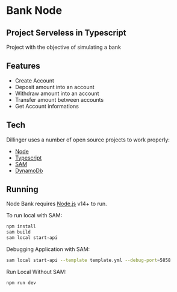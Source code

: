 # Bank Node
##  Project Serveless in Typescript
Project with the objective of simulating a bank

## Features

- Create Account
- Deposit amount into an account
- Withdraw amount into an account
- Transfer amount between accounts
- Get Account informations

## Tech

Dillinger uses a number of open source projects to work properly:

- [Node](https://nodejs.org/)
- [Typescript](https://www.typescriptlang.org/)
- [SAM](https://aws.amazon.com/pt/serverless/sam/)
- [DynamoDb](https://aws.amazon.com/pt/dynamodb/)

## Running

Node Bank requires [Node.js](https://nodejs.org/) v14+ to run.

To run local with SAM:

```sh
npm install
sam build
sam local start-api
```

Debugging Application with SAM: 

```sh
sam local start-api --template template.yml --debug-port=5858
```

Run Local Without SAM: 

```sh
npm run dev
```
